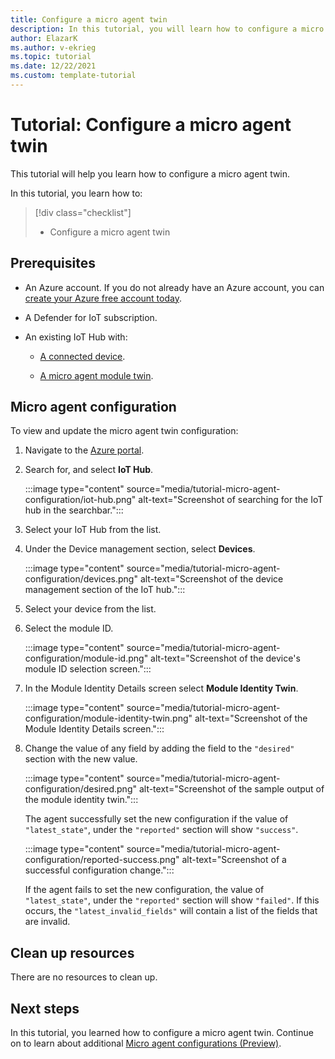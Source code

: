 ```yaml
---
title: Configure a micro agent twin
description: In this tutorial, you will learn how to configure a micro agent twin.
author: ElazarK
ms.author: v-ekrieg
ms.topic: tutorial
ms.date: 12/22/2021
ms.custom: template-tutorial
---
```


# Tutorial: Configure a micro agent twin

This tutorial will help you learn how to configure a micro agent twin.

In this tutorial, you learn how to:

> [!div class="checklist"]
> - Configure a micro agent twin

## Prerequisites

- An Azure account. If you do not already have an Azure account, you can [create your Azure free account today](https://azure.microsoft.com/free/).

- A Defender for IoT subscription.

- An existing IoT Hub with:

    - [A connected device](quickstart-standalone-agent-binary-installation.md).

    - [A micro agent module twin](quickstart-create-micro-agent-module-twin.md).

## Micro agent configuration

To view and update the micro agent twin configuration:

1. Navigate to the [Azure portal](https://ms.portal.azure.com).

1. Search for, and select **IoT Hub**.

    :::image type="content" source="media/tutorial-micro-agent-configuration/iot-hub.png" alt-text="Screenshot of searching for the IoT hub in the searchbar.":::

1. Select your IoT Hub from the list.

1. Under the Device management section, select **Devices**.

    :::image type="content" source="media/tutorial-micro-agent-configuration/devices.png" alt-text="Screenshot of the device management section of the IoT hub.":::

1. Select your device from the list.

1. Select the module ID.

    :::image type="content" source="media/tutorial-micro-agent-configuration/module-id.png" alt-text="Screenshot of the device's module ID selection screen.":::

1. In the Module Identity Details screen select **Module Identity Twin**.

    :::image type="content" source="media/tutorial-micro-agent-configuration/module-identity-twin.png" alt-text="Screenshot of the Module Identity Details screen.":::

1. Change the value of any field by adding the field to the `"desired"` section with the new value.

    :::image type="content" source="media/tutorial-micro-agent-configuration/desired.png" alt-text="Screenshot of the sample output of the module identity twin.":::

    The agent successfully set the new configuration if the value of `"latest_state"`, under the `"reported"` section will show `"success"`.

    :::image type="content" source="media/tutorial-micro-agent-configuration/reported-success.png" alt-text="Screenshot of a successful configuration change.":::

    If the agent fails to set the new configuration, the value of `"latest_state"`, under the `"reported"` section will show `"failed"`. If this occurs, the `"latest_invalid_fields"` will contain a list of the fields that are invalid.

## Clean up resources

There are no resources to clean up.

## Next steps

In this tutorial, you learned how to configure a micro agent twin. Continue on to learn about additional [Micro agent configurations (Preview)](concept-micro-agent-configuration.md).
